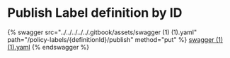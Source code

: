 # Publish Label definition by ID

{% swagger src="../../../../../.gitbook/assets/swagger (1) (1).yaml" path="/policy-labels/{definitionId}/publish"
method="put" %}
[swagger (1) (1).yaml](<../../../../../.gitbook/assets/swagger (1) (1).yaml>)
{% endswagger %}
